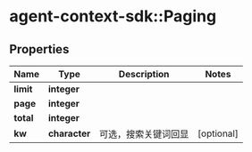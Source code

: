 # agent-context-sdk::Paging


## Properties
Name | Type | Description | Notes
------------ | ------------- | ------------- | -------------
**limit** | **integer** |  | 
**page** | **integer** |  | 
**total** | **integer** |  | 
**kw** | **character** | 可选，搜索关键词回显 | [optional] 


